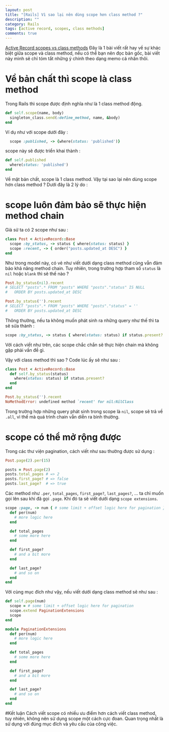 ```yaml
---
layout: post
title: "[Rails] Vì sao lại nên dùng scope hơn class method ?"
description: ""
category: Rails
tags: [active record, scopes, class methods]
comments: true
---
```


[Active Record scopes vs class methods](http://blog.plataformatec.com.br/2013/02/active-record-scopes-vs-class-methods/)
Đây là 1 bài viết rất hay về sự khác biệt giữa scope và class method, nếu có thể bạn nên đọc bản gốc, bài viết này mình sẽ chỉ tóm tắt những ý chính theo dạng memo cá nhân thôi. 

<!-- more -->

# Về bản chất thì scope là class method
Trong Rails thì scope được định nghĩa như là 1 class method động. 

```ruby
def self.scope(name, body)
  singleton_class.send(:define_method, name, &body)
end
```

Ví dụ như với scope dưới đây :

```ruby
  scope :published, -> {where(status: 'published')}
```

scope này sẽ được triển khai thành : 

```ruby
def self.published
  where(status: 'published')
end
```

Về mặt bản chất, scope là 1 class method. Vậy tại sao lại nên dùng scope hơn class method ? Dưới đây là 2 lý do : 

# scope luôn đảm bảo sẽ thực hiện method chain
Giả sử ta có 2 scope như sau : 

```ruby
class Post < ActiveRecord::Base
  scope :by_status, -> status { where(status: status) }
  scope :recent, -> { order("posts.updated_at DESC") }
end
```

Như trong model này, có vẻ như viết dưới dạng class method cũng vẫn đảm bảo khả năng method chain.  Tuy nhiên, trong trường hợp tham số `status` là `nil` hoặc `blank` thì sẽ thế nào ?

```ruby
Post.by_status(nil).recent
# SELECT "posts".* FROM "posts" WHERE "posts"."status" IS NULL 
#   ORDER BY posts.updated_at DESC

Post.by_status('').recent
# SELECT "posts".* FROM "posts" WHERE "posts"."status" = '' 
#   ORDER BY posts.updated_at DESC
```

Thông thường, nếu ta không muốn phát sinh ra những query như thế thì ta sẽ sửa thành : 

```ruby
scope :by_status, -> status { where(status: status) if status.present? }
```

Với cách viết như trên, các scope chắc chắn sẽ thực hiện chain mà không gặp phải vấn đề gì. 

Vậy với class method thì sao ? Code lúc ấy sẽ như sau : 

```ruby
class Post < ActiveRecord::Base
  def self.by_status(status)
    where(status: status) if status.present?
  end
end

Post.by_status('').recent
NoMethodError: undefined method `recent' for nil:NilClass
```

Trong trường hợp những query phát sinh trong scope là `nil`, scope sẽ trả về `.all`, vì thế mà quá trình chain vẫn diễn ra bình thường. 

# scope có thể mở rộng được
Trong các thư viện pagination, cách viết như sau thường được sử dụng :

```ruby
Post.page(2).per(15)

posts = Post.page(2)
posts.total_pages # => 2
posts.first_page? # => false
posts.last_page?  # => true
```

Các method như `.per`, `total_pages`, `first_page?`, `last_pages?`, ... ta chỉ muốn gọi lên sau khi đã gọi `.page`. Khi đó ta sẽ viết dưới dạng `scope extensions`. 

```ruby
scope :page, -> num { # some limit + offset logic here for pagination } do
  def per(num)
    # more logic here
  end

  def total_pages
    # some more here
  end

  def first_page?
    # and a bit more
  end

  def last_page?
    # and so on
  end
end
```

Với cùng mục đích như vậy, nếu viết dưới dạng class method sẽ như sau : 

```ruby
def self.page(num)
  scope = # some limit + offset logic here for pagination
  scope.extend PaginationExtensions
  scope
end

module PaginationExtensions
  def per(num)
    # more logic here
  end

  def total_pages
    # some more here
  end

  def first_page?
    # and a bit more
  end

  def last_page?
    # and so on
  end
end
```

#Kết luận 
Cách viết scope có nhiều ưu điểm hơn cách viết class method, tuy nhiên, không nên sử dụng scope một cách cực đoan. Quan trọng nhất là sử dụng với đúng mục đích và yêu cầu của công việc. 


